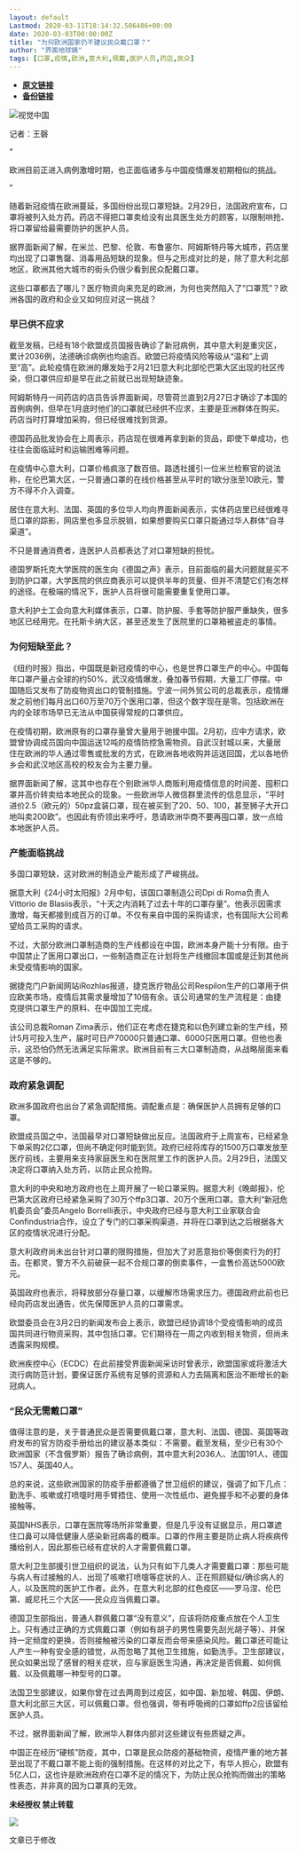 ```yaml
---
layout: default
Lastmod: 2020-03-11T18:14:32.506486+00:00
date: 2020-03-03T00:00:00Z
title: "为何欧洲国家仍不建议民众戴口罩？"
author: "界面地球姨"
tags: [口罩,疫情,欧洲,意大利,佩戴,医护人员,药店,民众]
---
```


* [**原文链接**](https://mp.weixin.qq.com/s/WrCP_K2RRMfXZWv5wZsnMQ)
* [**备份链接**](http://archive.today/DPIHn)


![](/images/post/f31361a3b9858f753a16b52498d706ef.jpg)视觉中国

记者：王磬  

“

  

欧洲目前正进入病例激增时期，也正面临诸多与中国疫情爆发初期相似的挑战。

  

”

随着新冠疫情在欧洲蔓延，多国纷纷出现口罩短缺。2月29日，法国政府宣布，口罩将被列入处方药。药店不得把口罩卖给没有出具医生处方的顾客，以限制哄抢、将口罩留给最需要防护的医护人员。  

据界面新闻了解，在米兰、巴黎、伦敦、布鲁塞尔、阿姆斯特丹等大城市，药店里均出现了口罩售罄、消毒用品短缺的现象。但与之形成对比的是，除了意大利北部地区，欧洲其他大城市的街头仍很少看到民众配戴口罩。

这些口罩都去了哪儿？医疗物资向来充足的欧洲，为何也突然陷入了“口罩荒”？欧洲各国的政府和企业又如何应对这一挑战？

  

  

### **早已供不应求**  

截至发稿，已经有18个欧盟成员国报告确诊了新冠病例，其中意大利是重灾区，累计2036例，法德确诊病例也均逾百。欧盟已将疫情风险等级从“温和”上调至“高”。此轮疫情在欧洲的爆发始于2月21日意大利北部伦巴第大区出现的社区传染，但口罩供应却是早在此之前就已出现短缺迹象。

阿姆斯特丹一间药店的店员告诉界面新闻，尽管荷兰直到2月27日才确诊了本国的首例病例，但早在1月底时他们的口罩就已经供不应求，主要是亚洲群体在购买。药店当时打算增加采购，但已经很难找到货源。

德国药品批发协会在上周表示，药店现在很难再拿到新的货品，即使下单成功，也往往会面临延时和运输困难等问题。

在疫情中心意大利，口罩价格疯涨了数百倍。路透社援引一位米兰检察官的说法称，在伦巴第大区，一只普通口罩的在线价格甚至从平时的1欧分涨至10欧元，警方不得不介入调查。

居住在意大利、法国、英国的多位华人均向界面新闻表示，实体药店里已经很难寻觅口罩的踪影，网店里也多显示脱销，如果想要购买口罩只能通过华人群体“自寻渠道”。

不只是普通消费者，连医护人员都表达了对口罩短缺的担忧。

德国罗斯托克大学医院的医生向《德国之声》表示，目前面临的最大问题就是买不到防护口罩，大学医院的供应商表示可以提供半年的货量、但并不清楚它们有怎样的途径。在极端的情况下，医护人员将很可能需要重复使用口罩。

意大利护士工会向意大利媒体表示，口罩、防护服、手套等防护服严重缺失，很多地区已经用完。在托斯卡纳大区，甚至还发生了医院里的口罩箱被盗走的事情。

  

  

### **为何短缺至此？**  

《纽约时报》指出，中国既是新冠疫情的中心，也是世界口罩生产的中心。中国每年口罩产量占全球的约50%，武汉疫情爆发，叠加春节假期，大量工厂停摆。中国随后又发布了防疫物资出口的管制措施。宁波一间外贸公司的总裁表示，疫情爆发之前他们每月出口60万至70万个医用口罩，但这个数字现在是零。包括欧洲在内的全球市场早已无法从中国获得常规的口罩供应。

在疫情初期，欧洲原有的口罩存量曾大量用于驰援中国。2月初，应中方请求，欧盟曾协调成员国向中国运送12吨的疫情防控急需物资。自武汉封城以来，大量居住在欧洲的华人通过零售或批发的方式，在欧洲各地收购并运送回国，尤以各地侨乡会和武汉地区高校的校友会为主要力量。

据界面新闻了解，这其中也存在个别欧洲华人商贩利用疫情信息的时间差、囤积口罩并高价转卖给本地民众的现象。一些欧洲华人微信群里流传的信息显示，“平时进价2.5（欧元的）50pz盒装口罩，现在被买到了20、50、100，甚至狮子大开口地叫卖200欧”。也因此有侨领出来呼吁，恳请欧洲华商不要再囤口罩，放一点给本地医护人员。

  

  

### **产能面临挑战**  

多国口罩短缺，这对欧洲的制造业产能形成了严峻挑战。

据意大利《24小时太阳报》2月中旬，该国口罩制造公司Dpi di Roma负责人Vittorio de Blasiis表示，“十天之内消耗了过去十年的口罩存量”。他表示因需求激增，每天都接到成百万的订单。不仅有来自中国的采购请求，也有国际大公司希望给员工采购的请求。

不过，大部分欧洲口罩制造商的生产线都设在中国，欧洲本身产能十分有限。由于中国禁止了医用口罩出口，一些制造商正在计划将生产线撤回本国或是迁到其他尚未受疫情影响的国家。

据捷克门户新闻网站iRozhlas报道，捷克医疗物品公司Respilon生产的口罩用于供应欧美市场，疫情后其需求量增加了10倍有余。该公司通常的生产流程是：由捷克提供口罩生产的原料、在中国加工完成。

该公司总裁Roman Zima表示，他们正在考虑在捷克和以色列建立新的生产线，预计5月可投入生产，届时可日产70000只普通口罩、6000只医用口罩。但他也表示，这恐怕仍然无法满足实际需求。欧洲目前有三大口罩制造商，从战略层面来看这是不够的。

  

  

### **政府紧急调配**  

欧洲多国政府也出台了紧急调配措施。调配重点是：确保医护人员拥有足够的口罩。

欧盟成员国之中，法国最早对口罩短缺做出反应。法国政府于上周宣布，已经紧急下单采购2亿口罩，但尚不确定何时能到货。政府已经将库存的1500万口罩发放至医疗前线，主要用来支持家庭医生和在医院里工作的医护人员。2月29日，法国又决定将口罩纳入处方药，以防止民众抢购。

意大利的中央和地方政府也在上周开展了一轮口罩采购。据意大利《晚邮报》，伦巴第大区政府已经紧急采购了30万个ffp3口罩、20万个医用口罩。意大利“新冠危机委员会”委员Angelo Borrelli表示，中央政府已经与意大利工业家联合会Confindustria合作，设立了专门的口罩采购渠道，并将在口罩到达之后根据各大区的疫情状况进行分配。

意大利政府尚未出台针对口罩的限购措施，但加大了对恶意抬价等倒卖行为的打击。在都灵，警方不久前破获一起不合规口罩的倒卖事件，一盒售价高达5000欧元。

英国政府也表示，将释放部分存量口罩，以缓解市场需求压力。德国政府此前也已经向药店发出通告，优先保障医护人员的口罩需求。

欧盟委员会在3月2日的新闻发布会上表示，欧盟已经协调18个受疫情影响的成员国共同进行物资采购，其中包括口罩。它们期待在一周之内收到相关物资，但尚未透露采购规模。

欧洲疾控中心（ECDC）在此前接受界面新闻采访时曾表示，欧盟国家或将激活大流行病防范计划，要保证医疗系统有足够的资源和人力去隔离和医治不断增长的新冠病人。

  

  

### **“民众无需戴口罩”**  

值得注意的是，关于普通民众是否需要佩戴口罩，意大利、法国、德国、英国等政府发布的官方防疫手册给出的建议基本类似：不需要。截至发稿，至少已有30个欧洲国家（不含俄罗斯）报告了确诊病例，其中意大利2036人、法国191人、德国157人、英国40人。

总的来说，这些欧洲国家的防疫手册都遵循了世卫组织的建议，强调了如下几点：勤洗手、咳嗽或打喷嚏时用手臂捂住、使用一次性纸巾、避免握手和不必要的身体接触等。

英国NHS表示，口罩在医院等场所非常重要，但是几乎没有证据显示，用口罩遮住口鼻可以降低健康人感染新冠病毒的概率。口罩的作用主要是防止病人将疾病传播给别人，因此那些已经有症状的人才需要佩戴口罩。

意大利卫生部援引世卫组织的说法，认为只有如下几类人才需要戴口罩：那些可能与病人有过接触的人、出现了咳嗽打喷嚏等症状的人、正在照顾疑似/确诊病人的人，以及医院的医护工作者。此外，在意大利北部的红色疫区——罗马涅、伦巴第、威尼托三个大区——民众应当佩戴口罩。

德国卫生部指出，普通人群佩戴口罩“没有意义”，应该将防疫重点放在个人卫生上。只有通过正确的方式佩戴口罩（例如有胡子的男性需要先刮光胡子等）、并保持一定频度的更换，否则接触被污染的口罩反而会带来感染风险。戴口罩还可能让人产生一种有安全感的错觉，从而忽略了其他卫生措施，如勤洗手。卫生部建议，民众如果出现了感冒的相关症状，应与家庭医生沟通，再决定是否佩戴、如何佩戴、以及佩戴哪一种型号的口罩。

法国卫生部建议，如果你曾在过去两周到过疫区，如中国、新加坡、韩国、伊朗、意大利北部三大区，可以佩戴口罩。但也强调，带有呼吸阀的口罩如ffp2应该留给医护人员。

不过，据界面新闻了解，欧洲华人群体内部对这些建议有些质疑之声。

中国正在经历“硬核”防疫，其中，口罩是民众防疫的基础物资，疫情严重的地方甚至出现了不戴口罩不能上街的强制措施。在这样的对比之下，有华人担心，欧盟有5亿人口，这也许是欧洲政府在口罩不足的情况下，为防止民众抢购而做出的策略性表态，并非真的因为口罩真的无效。

  

**未经授权 禁止转载**

  

  

![](/images/post/3ef9527fd7edfb43b0c70486c7a956af.jpg)  

文章已于修改

